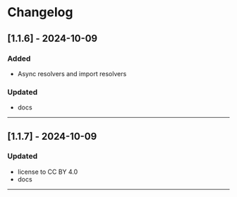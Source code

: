 # Changelog

## [1.1.6] - 2024-10-09
### Added
- Async resolvers and import resolvers
 
### Updated
- docs

---

## [1.1.7] - 2024-10-09
### Updated
- license to CC BY 4.0
- docs

---
